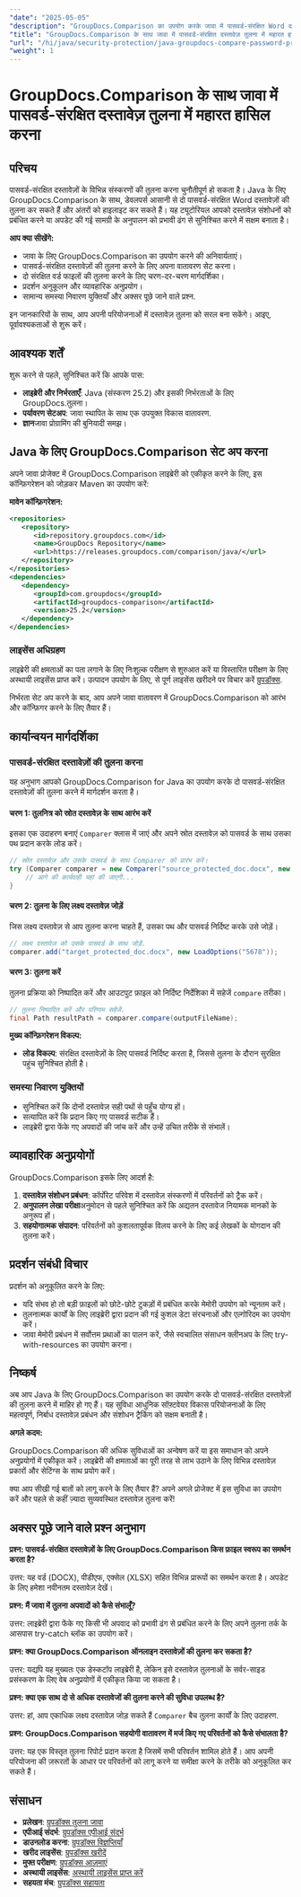 ```yaml
---
"date": "2025-05-05"
"description": "GroupDocs.Comparison का उपयोग करके जावा में पासवर्ड-संरक्षित Word दस्तावेज़ों की तुलना करना सीखें। यह मार्गदर्शिका निर्बाध दस्तावेज़ तुलना के लिए सेटअप, कार्यान्वयन और सर्वोत्तम अभ्यासों को कवर करती है।"
"title": "GroupDocs.Comparison के साथ जावा में पासवर्ड-संरक्षित दस्तावेज़ तुलना में महारत हासिल करना"
"url": "/hi/java/security-protection/java-groupdocs-compare-password-protected-docs/"
"weight": 1
---
```


# GroupDocs.Comparison के साथ जावा में पासवर्ड-संरक्षित दस्तावेज़ तुलना में महारत हासिल करना

## परिचय

पासवर्ड-संरक्षित दस्तावेज़ों के विभिन्न संस्करणों की तुलना करना चुनौतीपूर्ण हो सकता है। Java के लिए GroupDocs.Comparison के साथ, डेवलपर्स आसानी से दो पासवर्ड-संरक्षित Word दस्तावेज़ों की तुलना कर सकते हैं और अंतरों को हाइलाइट कर सकते हैं। यह ट्यूटोरियल आपको दस्तावेज़ संशोधनों को प्रबंधित करने या अपडेट की गई सामग्री के अनुपालन को प्रभावी ढंग से सुनिश्चित करने में सक्षम बनाता है।

**आप क्या सीखेंगे:**

- जावा के लिए GroupDocs.Comparison का उपयोग करने की अनिवार्यताएं।
- पासवर्ड-संरक्षित दस्तावेज़ों की तुलना करने के लिए अपना वातावरण सेट करना।
- दो संरक्षित वर्ड फाइलों की तुलना करने के लिए चरण-दर-चरण मार्गदर्शिका।
- प्रदर्शन अनुकूलन और व्यावहारिक अनुप्रयोग।
- सामान्य समस्या निवारण युक्तियाँ और अक्सर पूछे जाने वाले प्रश्न.

इन जानकारियों के साथ, आप अपनी परियोजनाओं में दस्तावेज़ तुलना को सरल बना सकेंगे। आइए, पूर्वावश्यकताओं से शुरू करें।

## आवश्यक शर्तें

शुरू करने से पहले, सुनिश्चित करें कि आपके पास:

- **लाइब्रेरी और निर्भरताएँ**: Java (संस्करण 25.2) और इसकी निर्भरताओं के लिए GroupDocs.तुलना।
- **पर्यावरण सेटअप**: जावा स्थापित के साथ एक उपयुक्त विकास वातावरण.
- **ज्ञान**जावा प्रोग्रामिंग की बुनियादी समझ।

## Java के लिए GroupDocs.Comparison सेट अप करना

अपने जावा प्रोजेक्ट में GroupDocs.Comparison लाइब्रेरी को एकीकृत करने के लिए, इस कॉन्फ़िगरेशन को जोड़कर Maven का उपयोग करें:

**मावेन कॉन्फ़िगरेशन:**

```xml
<repositories>
   <repository>
      <id>repository.groupdocs.com</id>
      <name>GroupDocs Repository</name>
      <url>https://releases.groupdocs.com/comparison/java/</url>
   </repository>
</repositories>
<dependencies>
   <dependency>
      <groupId>com.groupdocs</groupId>
      <artifactId>groupdocs-comparison</artifactId>
      <version>25.2</version>
   </dependency>
</dependencies>
```

### लाइसेंस अधिग्रहण

लाइब्रेरी की क्षमताओं का पता लगाने के लिए निःशुल्क परीक्षण से शुरुआत करें या विस्तारित परीक्षण के लिए अस्थायी लाइसेंस प्राप्त करें। उत्पादन उपयोग के लिए, से पूर्ण लाइसेंस खरीदने पर विचार करें [ग्रुपडॉक्स](https://purchase.groupdocs.com/buy).

निर्भरता सेट अप करने के बाद, आप अपने जावा वातावरण में GroupDocs.Comparison को आरंभ और कॉन्फ़िगर करने के लिए तैयार हैं।

## कार्यान्वयन मार्गदर्शिका

### पासवर्ड-संरक्षित दस्तावेज़ों की तुलना करना

यह अनुभाग आपको GroupDocs.Comparison for Java का उपयोग करके दो पासवर्ड-संरक्षित दस्तावेज़ों की तुलना करने में मार्गदर्शन करता है। 

#### चरण 1: तुलनित्र को स्रोत दस्तावेज़ के साथ आरंभ करें

इसका एक उदाहरण बनाएं `Comparer` क्लास में जाएं और अपने स्रोत दस्तावेज़ को पासवर्ड के साथ उसका पथ प्रदान करके लोड करें।

```java
// स्रोत दस्तावेज़ और उसके पासवर्ड के साथ Comparer को प्रारंभ करें।
try (Comparer comparer = new Comparer("source_protected_doc.docx", new LoadOptions("1234"))) {
    // आगे की कार्यवाही यहां की जाएगी...
}
```

#### चरण 2: तुलना के लिए लक्ष्य दस्तावेज़ जोड़ें

जिस लक्ष्य दस्तावेज़ से आप तुलना करना चाहते हैं, उसका पथ और पासवर्ड निर्दिष्ट करके उसे जोड़ें।

```java
// लक्ष्य दस्तावेज़ को उसके पासवर्ड के साथ जोड़ें.
comparer.add("target_protected_doc.docx", new LoadOptions("5678"));
```

#### चरण 3: तुलना करें

तुलना प्रक्रिया को निष्पादित करें और आउटपुट फ़ाइल को निर्दिष्ट निर्देशिका में सहेजें `compare` तरीका।

```java
// तुलना निष्पादित करें और परिणाम सहेजें.
final Path resultPath = comparer.compare(outputFileName);
```

**मुख्य कॉन्फ़िगरेशन विकल्प:**

- **लोड विकल्प**: संरक्षित दस्तावेज़ों के लिए पासवर्ड निर्दिष्ट करता है, जिससे तुलना के दौरान सुरक्षित पहुंच सुनिश्चित होती है।

### समस्या निवारण युक्तियों

- सुनिश्चित करें कि दोनों दस्तावेज़ सही पथों से पहुँच योग्य हों।
- सत्यापित करें कि प्रदान किए गए पासवर्ड सटीक हैं।
- लाइब्रेरी द्वारा फेंके गए अपवादों की जांच करें और उन्हें उचित तरीके से संभालें।

## व्यावहारिक अनुप्रयोगों

GroupDocs.Comparison इसके लिए आदर्श है:

1. **दस्तावेज़ संशोधन प्रबंधन**: कॉर्पोरेट परिवेश में दस्तावेज़ संस्करणों में परिवर्तनों को ट्रैक करें।
2. **अनुपालन लेखा परीक्षा**अनुमोदन से पहले सुनिश्चित करें कि अद्यतन दस्तावेज नियामक मानकों के अनुरूप हों।
3. **सहयोगात्मक संपादन**: परिवर्तनों को कुशलतापूर्वक विलय करने के लिए कई लेखकों के योगदान की तुलना करें।

## प्रदर्शन संबंधी विचार

प्रदर्शन को अनुकूलित करने के लिए:

- यदि संभव हो तो बड़ी फ़ाइलों को छोटे-छोटे टुकड़ों में प्रबंधित करके मेमोरी उपयोग को न्यूनतम करें।
- तुलनात्मक कार्यों के लिए लाइब्रेरी द्वारा प्रदान की गई कुशल डेटा संरचनाओं और एल्गोरिदम का उपयोग करें।
- जावा मेमोरी प्रबंधन में सर्वोत्तम प्रथाओं का पालन करें, जैसे स्वचालित संसाधन क्लीनअप के लिए try-with-resources का उपयोग करना।

## निष्कर्ष

अब आप Java के लिए GroupDocs.Comparison का उपयोग करके दो पासवर्ड-संरक्षित दस्तावेज़ों की तुलना करने में माहिर हो गए हैं। यह सुविधा आधुनिक सॉफ़्टवेयर विकास परियोजनाओं के लिए महत्वपूर्ण, निर्बाध दस्तावेज़ प्रबंधन और संशोधन ट्रैकिंग को सक्षम बनाती है।

**अगले कदम:**

GroupDocs.Comparison की अधिक सुविधाओं का अन्वेषण करें या इस समाधान को अपने अनुप्रयोगों में एकीकृत करें। लाइब्रेरी की क्षमताओं का पूरी तरह से लाभ उठाने के लिए विभिन्न दस्तावेज़ प्रकारों और सेटिंग्स के साथ प्रयोग करें।

क्या आप सीखी गई बातों को लागू करने के लिए तैयार हैं? अपने अगले प्रोजेक्ट में इस सुविधा का उपयोग करें और पहले से कहीं ज़्यादा सुव्यवस्थित दस्तावेज़ तुलना करें!

## अक्सर पूछे जाने वाले प्रश्न अनुभाग

**प्रश्न: पासवर्ड-संरक्षित दस्तावेज़ों के लिए GroupDocs.Comparison किस फ़ाइल स्वरूप का समर्थन करता है?**

उत्तर: यह वर्ड (DOCX), पीडीएफ, एक्सेल (XLSX) सहित विभिन्न प्रारूपों का समर्थन करता है। अपडेट के लिए हमेशा नवीनतम दस्तावेज़ देखें।

**प्रश्न: मैं जावा में तुलना अपवादों को कैसे संभालूँ?**

उत्तर: लाइब्रेरी द्वारा फेंके गए किसी भी अपवाद को प्रभावी ढंग से प्रबंधित करने के लिए अपने तुलना तर्क के आसपास try-catch ब्लॉक का उपयोग करें।

**प्रश्न: क्या GroupDocs.Comparison ऑनलाइन दस्तावेज़ों की तुलना कर सकता है?**

उत्तर: यद्यपि यह मुख्यतः एक डेस्कटॉप लाइब्रेरी है, लेकिन इसे दस्तावेज़ तुलनाओं के सर्वर-साइड प्रसंस्करण के लिए वेब अनुप्रयोगों में एकीकृत किया जा सकता है।

**प्रश्न: क्या एक साथ दो से अधिक दस्तावेजों की तुलना करने की सुविधा उपलब्ध है?**

उत्तर: हां, आप एकाधिक लक्ष्य दस्तावेज़ जोड़ सकते हैं `Comparer` बैच तुलना कार्यों के लिए उदाहरण.

**प्रश्न: GroupDocs.Comparison सहयोगी वातावरण में मर्ज किए गए परिवर्तनों को कैसे संभालता है?**

उत्तर: यह एक विस्तृत तुलना रिपोर्ट प्रदान करता है जिसमें सभी परिवर्तन शामिल होते हैं। आप अपनी परियोजना की ज़रूरतों के आधार पर परिवर्तनों को लागू करने या समीक्षा करने के तरीके को अनुकूलित कर सकते हैं।

## संसाधन

- **प्रलेखन**: [ग्रुपडॉक्स तुलना जावा](https://docs.groupdocs.com/comparison/java/)
- **एपीआई संदर्भ**: [ग्रुपडॉक्स एपीआई संदर्भ](https://reference.groupdocs.com/comparison/java/)
- **डाउनलोड करना**: [ग्रुपडॉक्स विज्ञप्तियाँ](https://releases.groupdocs.com/comparison/java/)
- **खरीद लाइसेंस**: [ग्रुपडॉक्स खरीदें](https://purchase.groupdocs.com/buy)
- **मुफ्त परीक्षण**: [ग्रुपडॉक्स आज़माएं](https://releases.groupdocs.com/comparison/java/)
- **अस्थायी लाइसेंस**: [अस्थायी लाइसेंस प्राप्त करें](https://purchase.groupdocs.com/temporary-license/)
- **सहयता मंच**: [ग्रुपडॉक्स सहायता](https://forum.groupdocs.com/c/comparison)